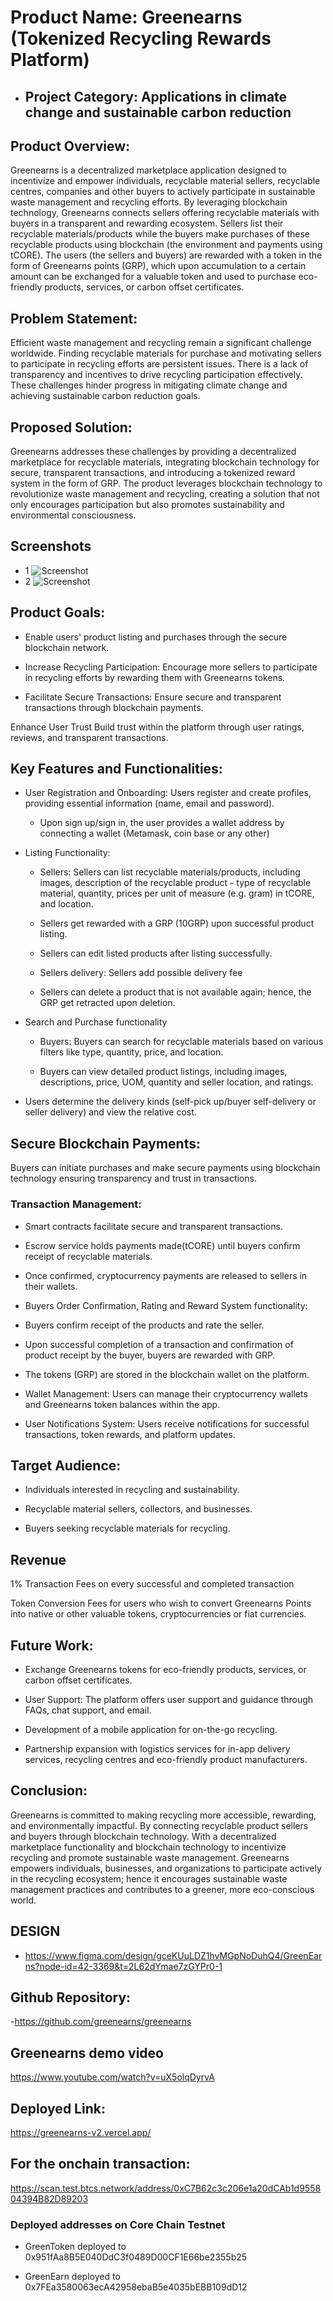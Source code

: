 # Product Name: Greenearns (Tokenized Recycling Rewards Platform)

- ## Project Category: Applications in climate change and sustainable carbon reduction 

## Product Overview:
Greenearns is a decentralized marketplace application designed to incentivize and empower individuals, recyclable material sellers, recyclable centres, companies and other buyers to actively participate in sustainable waste management and recycling efforts. By leveraging blockchain technology, Greenearns connects sellers offering recyclable materials with buyers in a transparent and rewarding ecosystem. Sellers list their recyclable materials/products while the buyers make purchases of these recyclable products using blockchain (the environment and payments using tCORE). 
The users (the sellers and buyers) are rewarded with a token in the form of Greenearns points (GRP), which upon accumulation to a certain amount can be exchanged for a valuable token and used to purchase eco-friendly products, services, or carbon offset certificates.

## Problem Statement:
Efficient waste management and recycling remain a significant challenge worldwide. Finding recyclable materials for purchase and motivating sellers to participate in recycling efforts are persistent issues. There is a lack of transparency and incentives to drive recycling participation effectively. These challenges hinder progress in mitigating climate change and achieving sustainable carbon reduction goals.

## Proposed Solution:
Greenearns addresses these challenges by providing a decentralized marketplace for recyclable materials, integrating blockchain technology for secure, transparent transactions, and introducing a tokenized reward system in the form of GRP. The product leverages blockchain technology to revolutionize waste management and recycling, creating a solution that not only encourages participation but also promotes sustainability and environmental consciousness.

## Screenshots

- 1
![Screenshot](./greenearns/public/screenshot2.jpg)
- 2
![Screenshot](./greenearns/public/screenshot.png)


## Product Goals:

- Enable users' product listing and purchases through the secure blockchain network. 

- Increase Recycling Participation: Encourage more sellers to participate in recycling efforts by rewarding them with Greenearns tokens.

- Facilitate Secure Transactions: Ensure secure and transparent transactions through blockchain payments.

Enhance User Trust Build trust within the platform through user ratings, reviews, and transparent transactions.


## Key Features and Functionalities:

- User Registration and Onboarding: Users register and create profiles, providing essential information (name, email and password). 

  - Upon sign up/sign in, the user provides a wallet address by connecting a wallet (Metamask, coin base or any other) 
   
- Listing Functionality:

    - Sellers: Sellers can list recyclable materials/products, including images, description of the recyclable product - type of recyclable material, quantity, prices per unit of measure (e.g. gram) in tCORE, and location.

    - Sellers get rewarded with a GRP (10GRP) upon successful product listing. 

    - Sellers can edit listed products after listing successfully. 

    - Sellers delivery: Sellers add possible delivery fee

    - Sellers can delete a product that is not available again; hence, the GRP get retracted upon deletion. 


- Search and Purchase functionality 

    - Buyers: Buyers can search for recyclable materials based on various filters like type, quantity, price, and location.

    - Buyers can view detailed product listings, including images, descriptions, price, UOM, quantity and seller location, and ratings.

- Users determine the delivery kinds (self-pick up/buyer self-delivery or seller delivery) and view the relative cost. 


## Secure Blockchain Payments:

Buyers can initiate purchases and make secure payments using blockchain technology ensuring transparency and trust in transactions. 

### Transaction Management:

- Smart contracts facilitate secure and transparent transactions.

- Escrow service holds payments made(tCORE) until buyers confirm receipt of recyclable materials.

- Once confirmed, cryptocurrency payments are released to sellers in their wallets. 

- Buyers Order Confirmation, Rating and Reward System functionality:

- Buyers confirm receipt of the products and rate the seller. 

- Upon successful completion of a transaction and confirmation of product receipt by the buyer, buyers are rewarded with GRP.

- The tokens (GRP) are stored in the blockchain wallet on the platform.

- Wallet Management: Users can manage their cryptocurrency wallets and Greenearns token balances within the app.

- User Notifications System: Users receive notifications for successful transactions, token rewards, and platform updates.


## Target Audience:

- Individuals interested in recycling and sustainability.

- Recyclable material sellers, collectors, and businesses.

- Buyers seeking recyclable materials for recycling.

## Revenue

1% Transaction Fees on every successful and completed transaction

Token Conversion Fees for users who wish to convert Greenearns Points into native or other valuable tokens, cryptocurrencies or fiat currencies. 


## Future Work:

- Exchange Greenearns tokens for eco-friendly products, services, or carbon offset certificates.

- User Support: The platform offers user support and guidance through FAQs, chat support, and email.

- Development of a mobile application for on-the-go recycling.

- Partnership expansion with logistics services for in-app delivery services, recycling centres and eco-friendly product manufacturers.


## Conclusion:

Greenearns is committed to making recycling more accessible, rewarding, and environmentally impactful. By connecting recyclable product sellers and buyers through blockchain technology.
With a decentralized marketplace functionality and blockchain technology to incentivize recycling and promote sustainable waste management. Greenearns empowers individuals, businesses, and organizations to participate actively in the recycling ecosystem; hence it encourages sustainable waste management practices and contributes to a greener, more eco-conscious world.

## DESIGN
- https://www.figma.com/design/gceKUuLDZ1hvMGpNoDuhQ4/GreenEarns?node-id=42-3369&t=2L62dYmae7zGYPr0-1 

## Github Repository:
-https://github.com/greenearns/greenearns 

## Greenearns demo video

https://www.youtube.com/watch?v=uX5olqDyrvA

## Deployed Link:
https://greenearns-v2.vercel.app/

## For the onchain transaction:
 https://scan.test.btcs.network/address/0xC7B62c3c206e1a20dCAb1d955804394B82D89203 

### Deployed addresses on Core Chain Testnet

- GreenToken  deployed to 0x951fAa8B5E040DdC3f0489D00CF1E66be2355b25

- GreenEarn  deployed to 0x7FEa3580063ecA42958ebaB5e4035bEBB109dD12
